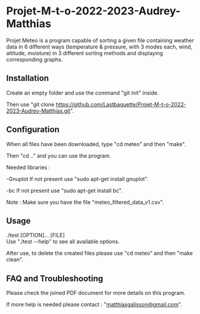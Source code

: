 # Projet-M-t-o-2022-2023-Audrey-Matthias
Projet Meteo is a program capable of sorting a given file containing weather data in 6 different ways (temperature & pressure, with 3 modes each, wind, altitude, moisture) in 3 different sorting methods and displaying corresponding graphs.

## Installation
Create an empty folder and use the command "git init" inside.

Then use "git clone https://github.com/Lastbaguette/Projet-M-t-o-2022-2023-Audrey-Matthias.git".

## Configuration

When all files have been downloaded, type "cd meteo" and then "make".

Then "cd .." and you can use the program.

Needed libraries :

-Gnuplot         If not present use "sudo apt-get install gnuplot".

-bc          If not present use "sudo apt-get install bc".

Note : Make sure you have the file "meteo_filtered_data_v1.csv".

## Usage
./test [OPTION]... [FILE]       
Use "./test --help" to see all available options.

After use, to delete the created files please use "cd meteo" and then "make clean".

## FAQ and Troubleshooting
Please check the joined PDF document for more details on this program.

If more help is needed please contact : "matthiasgalisson@gmail.com".

